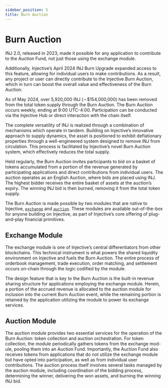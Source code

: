 ```yaml
---
sidebar_position: 5
title: Burn Auction
---
```


# Burn Auction

INJ 2.0, released in 2023, made it possible for any application to contribute to the Auction Fund, not just those using the exchange module.

Additionally, Injective’s April 2024 INJ Burn Upgrade expanded access to this feature, allowing for individual users to make contributions. As a result, any project or user can directly contribute to the Injective Burn Auction, which in turn can boost the overall value and effectiveness of the Burn Auction.

As of May 2024, over 5,920,000 INJ (∼$154,000,000) has been removed from the total token supply through the Burn Auction. The Burn Auction occurs weekly, ending at 9:00 UTC-4:00. Participation can be conducted via the Injective Hub or direct interaction with the chain itself.

The complete versatility of INJ is realized through a combination of mechanisms which operate in tandem. Building on Injective’s innovative approach to supply dynamics, the asset is positioned to exhibit deflationary properties through a well-engineered system designed to remove INJ from circulation. This process is facilitated by Injective’s novel Burn Auction system, which effectively reduces the total supply.

Held regularly, the Burn Auction invites participants to bid on a basket of tokens accumulated from a portion of the revenue generated by participating applications and direct contributions from individual users. The auction operates as an English Auction, where bids are placed using INJ. The highest bidder receives the entire basket of assets at the auction’s expiry. The winning INJ bid is then burned, removing it from the total token supply.

The Burn Auction is made possible by two modules that are native to Injective, [`exchange`](../../develop/modules/injective/exchange/) and [`auction`](../../develop/modules/injective/auction/). These modules are available out-of-the-box for anyone building on Injective, as part of Injective’s core offering of plug-and-play financial primitives.

## Exchange Module

The exchange module is one of Injective’s central differentiators from other blockchains. This technical instrument is what powers the shared liquidity environment on Injective and fuels the Burn Auction. The entire process of orderbook management, trade execution, order matching, and settlement occurs on-chain through the logic codified by the module.

The design feature that is key to the Burn Auction is the built-in revenue sharing structure for applications employing the exchange module. Herein, a portion of the accrued revenue is allocated to the auction module for inclusion into the current Burn Auction event, while the remaining portion is retained by the application utilizing the module to power its exchange services.

## Auction Module

The auction module provides two essential services for the operation of the Burn Auction: token collection and auction orchestration. For token collection, the module periodically gathers tokens from the exchange mod- ule, pooling them into an Auction Fund. Importantly, the Auction Fund also receives tokens from applications that do not utilize the exchange module but have opted into participation, as well as from individual user contributions. The auction process itself involves several tasks managed by the auction module, including coordination of the bidding process, determining the winner, delivering the won assets, and burning the winning INJ bid.
